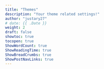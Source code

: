 ```yaml
---
title: "Themes"
description: "Your theme related settings!"
author: "justary27"
# date: {{ .Date }}
weight: 2
draft: false
showtoc: true
tocopen: true
ShowWordCount: true
ShowReadingTime: true
ShowBreadCrumbs: true
ShowPostNavLinks: true
---
```

